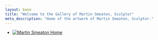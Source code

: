 ```yaml
---
layout: base
title: "Welcome to the Gallery of Martin Smeaton, Sculptor"
meta_description: "Home of the artwork of Martin Smeaton, Sculptor."
---
```


<section id="home-banner">
  <ul id="home-gallery">
      <li>
        <a href="{{ '/film' | relative_url }}">
          <img src="{{ '/assets/images/martin-smeaton-home.png' | relative_url }}" alt="Martin Smeaton Home"/>
        </a>
      </li>
  </ul>
</section>
